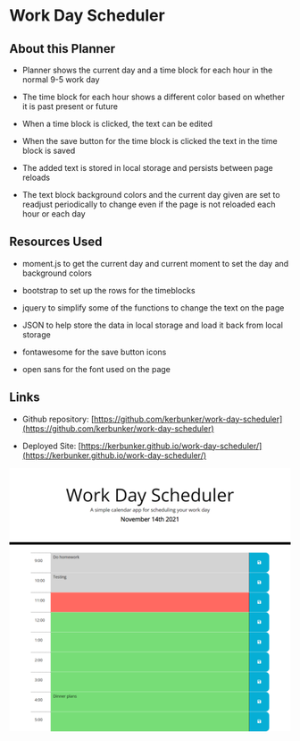 # Work Day Scheduler

## About this Planner

 * Planner shows the current day and a time block for each hour in the normal 9-5 work day

 * The time block for each hour shows a different color based on whether it is past present or future

 * When a time block is clicked, the text can be edited

 * When the save button for the time block is clicked the text in the time block is saved

 * The added text is stored in local storage and persists between page reloads

 * The text block background colors and the current day given are set to readjust periodically to change even if the page is not reloaded each hour or each day

## Resources Used

 * moment.js to get the current day and current moment to set the day and background colors

 * bootstrap to set up the rows for the timeblocks

 * jquery to simplify some of the functions to change the text on the page

 * JSON to help store the data in local storage and load it back from local storage

 * fontawesome for the save button icons

 * open sans for the font used on the page

## Links

 * Github repository: [https://github.com/kerbunker/work-day-scheduler](https://github.com/kerbunker/work-day-scheduler)

 * Deployed Site: [https://kerbunker.github.io/work-day-scheduler/](https://kerbunker.github.io/work-day-scheduler/)

![webpage of the daily planner with added text and different colors per hour](/assets/images/page-screenshot.PNG)